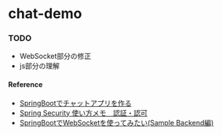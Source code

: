 # chat-demo

### TODO
* WebSocket部分の修正
* js部分の理解

#### Reference
* [SpringBootでチャットアプリを作る](https://qiita.com/duke-gonorego/items/7700ada96bf3804b19e3)
* [Spring Security 使い方メモ　認証・認可](https://qiita.com/opengl-8080/items/032ed0fa27a239bdc1cc)
* [SpringBootでWebSocketを使ってみたい(Sample Backend編)](https://mslgt.hatenablog.com/entry/2017/05/05/021246)